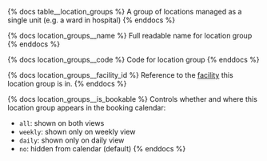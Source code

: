 {% docs table__location_groups %}
A group of locations managed as a single unit (e.g. a ward in hospital)
{% enddocs %}

{% docs location_groups__name %}
Full readable name for location group
{% enddocs %}

{% docs location_groups__code %}
Code for location group
{% enddocs %}

{% docs location_groups__facility_id %}
Reference to the [facility](#!/source/source.tamanu.tamanu.facilities) this location group is in.
{% enddocs %}

{% docs location_groups__is_bookable %}
Controls whether and where this location group appears in the booking calendar:  
- `all`: shown on both views  
- `weekly`: shown only on weekly view
- `daily`: shown only on daily view
- `no`: hidden from calendar (default)
{% enddocs %}
